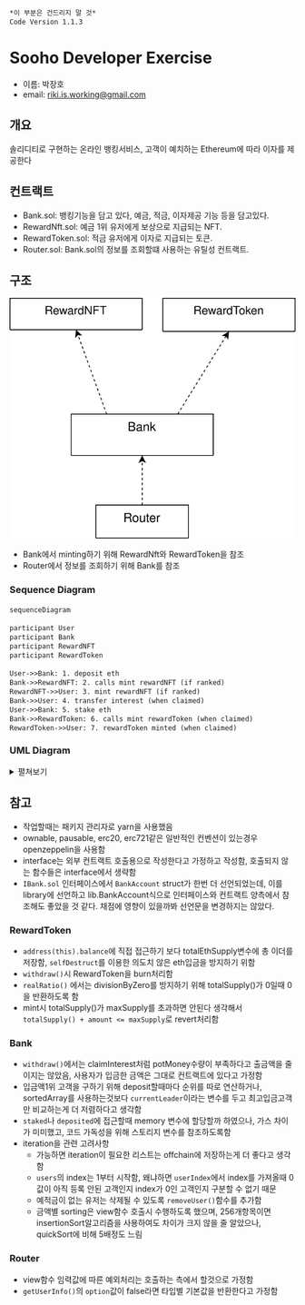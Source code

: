 ```
*이 부분은 건드리지 말 것*
Code Version 1.1.3
```

# Sooho Developer Exercise

- 이름: 박장호
- email: riki.is.working@gmail.com

## 개요

솔리디티로 구현하는 온라인 뱅킹서비스, 고객이 예치하는 Ethereum에 따라 이자를 제공한다

## 컨트랙트

- Bank.sol: 뱅킹기능을 담고 있다, 예금, 적금, 이자제공 기능 등을 담고있다.
- RewardNft.sol: 예금 1위 유저에게 보상으로 지급되는 NFT.
- RewardToken.sol: 적금 유저에게 이자로 지급되는 토큰.
- Router.sol: Bank.sol의 정보를 조회할떄 사용하는 유틸성 컨트랙트.

## 구조

<img src="./simplified.drawio.svg">

- Bank에서 minting하기 위해 RewardNft와 RewardToken을 참조
- Router에서 정보를 조회하기 위해 Bank를 참조

### Sequence Diagram

```mermaid
sequenceDiagram

participant User
participant Bank
participant RewardNFT
participant RewardToken

User->>Bank: 1. deposit eth
Bank->>RewardNFT: 2. calls mint rewardNFT (if ranked)
RewardNFT->>User: 3. mint rewardNFT (if ranked)
Bank->>User: 4. transfer interest (when claimed)
User->>Bank: 5. stake eth
Bank->>RewardToken: 6. calls mint rewardToken (when claimed)
RewardToken->>User: 7. rewardToken minted (when claimed)

```

### UML Diagram

<details>
    <summary> 펼쳐보기 </summary>
    <img src="./classDiagram.svg">
</details>

## 참고

- 작업할때는 패키지 관리자로 yarn을 사용했음
- ownable, pausable, erc20, erc721같은 일반적인 컨벤션이 있는경우 openzeppelin을 사용함
- interface는 외부 컨트랙트 호출용으로 작성한다고 가정하고 작성함, 호출되지 않는 함수들은 interface에서 생략함
- `IBank.sol` 인터페이스에서 `BankAccount` struct가 한번 더 선언되었는데, 이를 library에 선언하고 lib.BankAccount식으로 인터페이스와 컨트랙트 양측에서 참조해도 좋았을 것 같다. 채점에 영향이 있을까봐 선언문을 변경하지는 않았다.

### RewardToken

- `address(this).balance`에 직접 접근하기 보다 totalEthSupply변수에 총 이더를 저장함, `selfDestruct`를 이용한 의도치 않은 eth입금을 방지하기 위함
- `withdraw()`시 RewardToken을 burn처리함
- `realRatio()` 에서는 divisionByZero를 방지하기 위해 totalSupply()가 0일때 0을 반환하도록 함
- mint시 totalSupply()가 maxSupply를 초과하면 안된다 생각해서 `totalSupply() + amount <= maxSupply`로 revert처리함

### Bank

- `withdraw()`에서는 claimInterest처럼 potMoney수량이 부족하다고 출금액을 줄이지는 않았음, 사용자가 입금한 금액은 그대로 컨트랙트에 있다고 가정함
- 입금액1위 고객을 구하기 위해 deposit할때마다 순위를 따로 연산하거나, sortedArray를 사용하는것보다 `currentLeader`이라는 변수를 두고 최고입금고객만 비교하는게 더 저렴하다고 생각함
- `staked`나 `deposited`에 접근할때 memory 변수에 할당할까 하였으나, 가스 차이가 미미했고, 코드 가독성을 위해 스토리지 변수를 참조하도록함
- iteration을 관련 고려사항
  - 가능하면 iteration이 필요한 리스트는 offchain에 저장하는게 더 좋다고 생각함
  - `users`의 index는 1부터 시작함, 왜냐하면 `userIndex`에서 index를 가져올때 0값이 아직 등록 안된 고객인지 index가 0인 고객인지 구분할 수 없기 때문
  - 예적금이 없는 유저는 삭제될 수 있도록 `removeUser()`함수를 추가함
  - 금액별 sorting은 view함수 호출시 수행하도록 했으며, 256개항목이면 insertionSort알고리즘을 사용하여도 차이가 크지 않을 줄 알았으나, quickSort에 비해 5배정도 느림

### Router

- view함수 임력값에 따른 예외처리는 호출하는 측에서 할것으로 가정함
- `getUserInfo()`의 `option`값이 false라면 타입별 기본값을 반환한다고 가정함
